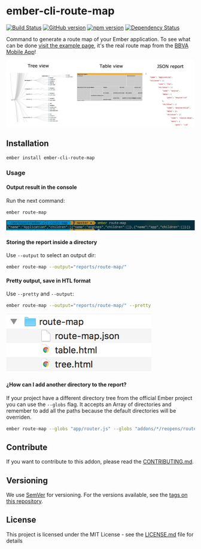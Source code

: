 # ember-cli-route-map

[![Build Status](https://travis-ci.org/BBVAEngineering/ember-cli-route-map.svg?branch=master)](https://travis-ci.org/BBVAEngineering/ember-cli-route-map)
[![GitHub version](https://badge.fury.io/gh/BBVAEngineering%2Fember-cli-route-map.svg)](https://badge.fury.io/gh/BBVAEngineering%2Fember-cli-route-map)
[![npm version](https://badge.fury.io/js/ember-cli-route-map.svg)](https://badge.fury.io/js/ember-cli-route-map)
[![Dependency Status](https://david-dm.org/BBVAEngineering/ember-cli-route-map.svg)](https://david-dm.org/BBVAEngineering/ember-cli-route-map)

Command to generate a route map of your Ember application.
To see what can be done [visit the example page](https://bbvaengineering.github.io/ember-cli-route-map/), it's the real route map from the [BBVA Mobile App](https://movil.bbva.es/)!

![ember-cli-route-map](./assets/ember-cli-route-map.jpg)

## Installation

```
ember install ember-cli-route-map
```

### Usage

#### Output result in the console

Run the next command:

```bash
ember route-map
```

![console](./assets/console.png)

#### Storing the report inside a directory

Use `--output` to select an output dir:

```bash
ember route-map --output="reports/route-map/"
```

#### Pretty output, save in HTL format

Use `--pretty` and `--output`:

```bash
ember route-map --output="reports/route-map/" --pretty
```

![console](./assets/reports.png)

#### ¿How can I add another directory to the report?

If your project have a different directory tree from the official Ember project you can use the `--globs` flag.
It accepts an Array of directories and remember to add all the paths because the default directories will be overriden.

```bash
ember route-map --globs "app/router.js" --globs "addons/*/reopens/router.js" --globs "lib/*/addon/routes/routes.js"
```

## Contribute

If you want to contribute to this addon, please read the [CONTRIBUTING.md](CONTRIBUTING.md).

## Versioning

We use [SemVer](http://semver.org/) for versioning. For the versions available, see the [tags on this repository](https://github.com/BBVAEngineering/ember-cli-remark/tags).

## License

This project is licensed under the MIT License - see the [LICENSE.md](LICENSE.md) file for details
